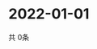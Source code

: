 # 2022-01-01
  共 0条

  <!-- BEGIN -->
  <!-- 最后更新时间Sat Jan 01 2022 08:07:56 GMT+0000 (Coordinated Universal Time) -->
  
  <!-- END -->
  
  